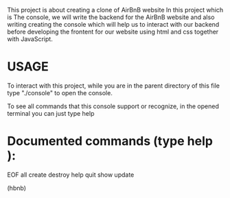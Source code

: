 This project is about creating a clone of AirBnB website
In this project which is The console, we will write the backend for the AirBnB website
and also writing creating the console which will help us to interact with our backend before developing the frontent for our website using html and css together with JavaScript.

# USAGE

To interact with this project, while you are in the parent directory of this file type "./console" to open the console.

To see all commands that this console support or recognize, in the opened terminal you can just type help

# Documented commands (type help <topic>):

EOF all create destroy help quit show update

(hbnb)
